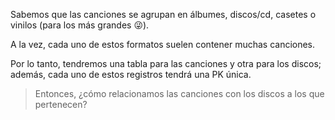 Sabemos que las canciones se agrupan en álbumes, discos/cd, casetes o vinilos (para los más grandes :stuck_out_tongue_winking_eye:).

A la vez, cada uno de estos formatos suelen contener muchas canciones. 

Por lo tanto, tendremos una tabla para las canciones y otra para los discos; además, cada uno de estos registros tendrá una PK única. 

> Entonces, ¿cómo relacionamos las canciones con los discos a los que pertenecen?
